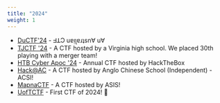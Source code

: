 ```yaml
---
title: "2024"
weight: 1
---
```


- [DuCTF'24](/ctfs/ductf24) - ᖵꓕϽ uɐᴉʅɐɹʇsn∀ u∀
- [TJCTF '24](/ctfs/tjctf24/) - A CTF hosted by a Virginia high school. We placed 30th playing with a merger team!
- [HTB Cyber Apoc '24](/ctfs/cyberapoc24/) - Annual CTF hosted by HackTheBox
- [Hack@AC](/ctfs/hack@ac24/) - A CTF hosted by Anglo Chinese School (Independent) - ACSI!
- [MapnaCTF](https://mapnactf.com) - A CTF hosted by ASIS!
- [UofTCTF](/ctfs/uoftctf24/) - First CTF of 2024! 🥳